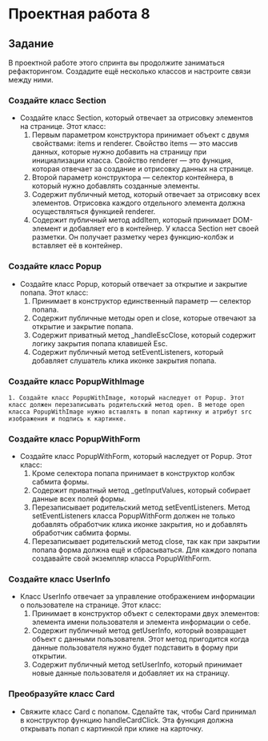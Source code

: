 # Проектная работа 8

## Задание
В проектной работе этого спринта вы продолжите заниматься рефакторингом. Создадите ещё несколько классов и настроите связи между ними.
### Создайте класс Section
  * Создайте класс Section, который отвечает за отрисовку элементов на странице. Этот класс:
    1. Первым параметром конструктора принимает объект с двумя свойствами: items и renderer. Свойство items — это массив данных, которые нужно добавить на страницу при инициализации класса. Свойство renderer — это функция, которая отвечает за создание и отрисовку данных на странице.
    2. Второй параметр конструктора — селектор контейнера, в который нужно добавлять созданные элементы.
    3. Содержит публичный метод, который отвечает за отрисовку всех элементов. Отрисовка каждого отдельного элемента должна осуществляться функцией renderer.
    4. Содержит публичный метод addItem, который принимает DOM-элемент и добавляет его в контейнер.
  У класса Section нет своей разметки. Он получает разметку через функцию-колбэк и вставляет её в контейнер.

### Создайте класс Popup
  * Создайте класс Popup, который отвечает за открытие и закрытие попапа. Этот класс:
    1. Принимает в конструктор единственный параметр — селектор попапа.
    2. Содержит публичные методы open и close, которые отвечают за открытие и закрытие попапа.
    3. Содержит приватный метод _handleEscClose, который содержит логику закрытия попапа клавишей Esc.
    4. Содержит публичный метод setEventListeners, который добавляет слушатель клика иконке закрытия попапа.

### Создайте класс PopupWithImage
    1. Создайте класс PopupWithImage, который наследует от Popup. Этот класс должен перезаписывать родительский метод open. В методе open класса PopupWithImage нужно вставлять в попап картинку и атрибут src изображения и подпись к картинке.

### Создайте класс PopupWithForm
  * Создайте класс PopupWithForm, который наследует от Popup. Этот класс:
    1. Кроме селектора попапа принимает в конструктор колбэк сабмита формы.
    2. Содержит приватный метод _getInputValues, который собирает данные всех полей формы.
    3. Перезаписывает родительский метод setEventListeners. Метод setEventListeners класса PopupWithForm должен не только добавлять обработчик клика иконке закрытия, но и добавлять обработчик сабмита формы.
    4. Перезаписывает родительский метод close, так как при закрытии попапа форма должна ещё и сбрасываться.
  Для каждого попапа создавайте свой экземпляр класса PopupWithForm.

### Создайте класс UserInfo
  * Класс UserInfo отвечает за управление отображением информации о пользователе на странице. Этот класс:
    1. Принимает в конструктор объект с селекторами двух элементов: элемента имени пользователя и элемента информации о себе.
    2. Содержит публичный метод getUserInfo, который возвращает объект с данными пользователя. Этот метод пригодится когда данные пользователя нужно будет подставить в форму при открытии.
    3. Содержит публичный метод setUserInfo, который принимает новые данные пользователя и добавляет их на страницу.

### Преобразуйте класс Card
  * Свяжите класс Card c попапом. Сделайте так, чтобы Card принимал в конструктор функцию handleCardClick. Эта функция должна открывать попап с картинкой при клике на карточку.

<!-- # Проект 4 - 5 - 6 - 7(текущий): Mesto

### Блоки
* header - здесь содержится только логотип и нижнее подчеркивание блока
* main - секция разметки основного контента
  * profile - секция с подменяемыми данными имени и описания через всплывающую форму, которая открывается при нажатии на кнопку редактирования
  * grid - секция с портфолио: фото, описание и возможность поставить лайк, также реализовано открытие popup с добавлением новой карточки с именем и картинкой и дополнительный popup с масштабированием картинок
* footer - копирайт

* popup (диалоговое окно) - находится в конце документа html, скрыто по умолчанию, открывается только при нажатии на кнопку редактирования из секции prolile, также затемняет фон всего сайта и содержит подменяемые данные этой же секции и валидацию javascript.

* popup (диалоговое окно) - находится в конце документа html, скрыто по умолчанию, открывается только при нажатии на кнопку добавления новой карточки из секции grid, также затемняет фон всего сайта и содержит заполненные placeholder_ы и валидацию javascript.

* popup (диалоговое окно) - находится в конце документа html, скрыто по умолчанию, открывается только при нажатии на изображения в карточках из секции grid для просмотра в большем масштабе, также затемняет фон всего сайта и содержит заголовок.

**Инфо**

Это небольшой проект-портфолио, созданный под разные экраны устройств, с точками перелома: 677px, 882px, 1200px.

* [Ссылки на макеты в Figma] 4-й проект: (https://www.figma.com/file/StZjf8HnoeLdiXS7dYrLAh/JavaScript.-Sprint-4)
                            5-й проект: (https://www.figma.com/file/nlYpT4VhFiwimn2YlncrcF/JavaScript.-Sprint-5?node-id=90%3A311)
                            6-й проект: (https://www.figma.com/file/XNaGNEZD5NEjeyJzAT4gMb/JavaScript.-Sprint-6)

**GitHub Pages**

* [Ссылка на проект](https://stanislav-vasilevich.github.io/mesto/)


**Технологии, новые теги и языки**
###### использовал и технологии Flex и Grid Layout для закрепления материала в прошлых (4, 5, 6) практических работах. 
##### также работа была с использованием javascript, из основного это: функции, объекты, прослушка (submit, click, keydown) при событии, а также валидация и др.
#### в этой 7-й работе я реализовал рендер карточек в секцию grid и валидацию форм с помощью классов в js, также создал под классы отдельные файлы и настроил экспорт через модули в основной файл index.js

1. [картинки подгружаются из файла Card.js]
2. Flex 
3. Grid Layout
4. теги <form>
5. язык javascript в отдельном файле js/index.js для реализации диалоговых окон в секциях: profile и grid
6. язык javascript в отдельном файле js/FormValidator.js для реализации валидации форм 
7. язык javascript в отдельном файле js/Card.js для реализации карточек в секцию grid -->
